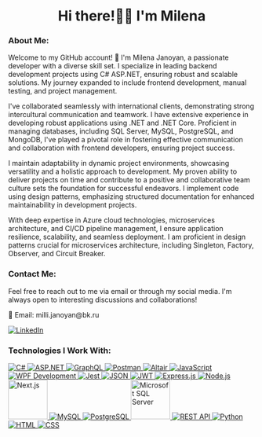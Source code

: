 <!-- Profile Header Section -->
<h1 align="center">Hi there!👋🏻 I'm Milena</h1>

<!-- About Me Section -->
<h3 align="left">About Me:</h3>
<p align="left">
  Welcome to my GitHub account! 👋 I'm Milena Janoyan, a passionate developer with a diverse skill set. I specialize in leading backend development projects using C# ASP.NET, ensuring robust and scalable solutions. My journey expanded to include frontend development, manual testing, and project management.
</p>
<p align="left">
  I've collaborated seamlessly with international clients, demonstrating strong intercultural communication and teamwork. I have extensive experience in developing robust applications using .NET and .NET Core. Proficient in managing databases, including SQL Server, MySQL, PostgreSQL, and MongoDB, I've played a pivotal role in fostering effective communication and collaboration with frontend developers, ensuring project success.
</p>
<p align="left">
  I maintain adaptability in dynamic project environments, showcasing versatility and a holistic approach to development. My proven ability to deliver projects on time and contribute to a positive and collaborative team culture sets the foundation for successful endeavors. I implement code using design patterns, emphasizing structured documentation for enhanced maintainability in development projects.
</p>
<p align="left">
  With deep expertise in Azure cloud technologies, microservices architecture, and CI/CD pipeline management, I ensure application resilience, scalability, and seamless deployment. I am proficient in design patterns crucial for microservices architecture, including Singleton, Factory, Observer, and Circuit Breaker.
</p>

<!-- Contact Me Section -->
<h3 align="left">Contact Me:</h3>
<p align="left">
  Feel free to reach out to me via email or through my social media. I'm always open to interesting discussions and collaborations!
</p>
<p align="left">
  📧 Email: milli.janoyan@bk.ru
</p>
<p align="left">
  <a href="https://www.linkedin.com/in/milenajanoyan" target="_blank">
    <img src="https://img.shields.io/badge/LinkedIn-%230A66C2.svg?style=for-the-badge&logo=linkedin" alt="LinkedIn" />
  </a>
</p>

<!-- Technologies Section -->
<h3 align="left">Technologies I Work With:</h3>
<p align="left">
  <a href="https://docs.microsoft.com/en-us/dotnet/csharp/" target="_blank">
    <img src="https://img.shields.io/badge/C%23-%23239120.svg?style=for-the-badge&logo=c-sharp" alt="C#" />
  </a>
  <a href="https://dotnet.microsoft.com/apps/aspnet" target="_blank">
    <img src="https://img.shields.io/badge/ASP.NET-%23525252.svg?style=for-the-badge&logo=.net" alt="ASP.NET" />
  </a>
  <a href="https://graphql.org/" target="_blank">
    <img src="https://img.shields.io/badge/GraphQL-%23E10098.svg?style=for-the-badge&logo=graphql" alt="GraphQL" />
  </a>
  <a href="https://www.postman.com/" target="_blank">
    <img src="https://img.shields.io/badge/Postman-%23FF6C37.svg?style=for-the-badge&logo=postman" alt="Postman" />
  </a>
  <a href="https://altair.sirmuel.design/" target="_blank">
    <img src="https://img.shields.io/badge/Altair-%232D2E33.svg?style=for-the-badge&logo=altair" alt="Altair" />
  </a>
  <a href="https://developer.mozilla.org/en-US/docs/Web/JavaScript" target="_blank">
    <img src="https://img.shields.io/badge/JavaScript-%23F7DF1E.svg?style=for-the-badge&logo=javascript" alt="JavaScript" />
  </a>
  <a href="https://docs.microsoft.com/en-us/dotnet/desktop/wpf/" target="_blank">
    <img src="https://img.shields.io/badge/WPF-%23078D96.svg?style=for-the-badge&logo=.net" alt="WPF Development" />
  </a>
  <a href="https://jestjs.io/" target="_blank">
    <img src="https://img.shields.io/badge/Jest-%23C21325.svg?style=for-the-badge&logo=jest" alt="Jest" />
  </a>
  <a href="https://www.json.org/json-en.html" target="_blank">
    <img src="https://img.shields.io/badge/JSON-%23000000.svg?style=for-the-badge&logo=json" alt="JSON" />
  </a>
  <a href="https://jwt.io/" target="_blank">
    <img src="https://img.shields.io/badge/JWT-%233752A1.svg?style=for-the-badge&logo=json-web-tokens" alt="JWT" />
  </a>
  <a href="https://expressjs.com/" target="_blank">
    <img src="https://img.shields.io/badge/Express.js-%2361DAFB.svg?style=for-the-badge&logo=express" alt="Express.js" />
  </a>
  <a href="https://nodejs.org/" target="_blank">
    <img src="https://img.shields.io/badge/Node.js-%23339933.svg?style=for-the-badge&logo=node.js" alt="Node.js" />
  </a>
  <a href="https://nextjs.org/" target="_blank">
    <img src="https://cdn.worldvectorlogo.com/logos/nextjs-2.svg" alt="Next.js" width="80" />
  </a>
  <a href="https://www.mysql.com/" target="_blank">
    <img src="https://img.shields.io/badge/MySQL-%234479A1.svg?style=for-the-badge&logo=mysql" alt="MySQL" />
  </a>
  <a href="https://www.postgresql.org/" target="_blank">
    <img src="https://img.shields.io/badge/PostgreSQL-%23336791.svg?style=for-the-badge&logo=postgresql" alt="PostgreSQL" />
  </a>
  <a href="https://www.microsoft.com/en-us/sql-server" target="_blank">
    <img src="https://www.svgrepo.com/show/303229/microsoft-sql-server-logo.svg" alt="Microsoft SQL Server" width="80" />
  </a>
  <a href="https://restfulapi.net/" target="_blank">
    <img src="https://img.shields.io/badge/REST%20API-%2378B75B.svg?style=for-the-badge&logo=rest" alt="REST API" />
  </a>
  <a href="https://www.python.org/" target="_blank">
    <img src="https://img.shields.io/badge/Python-%233776AB.svg?style=for-the-badge&logo=python" alt="Python" />
  </a>
  <a href="https://developer.mozilla.org/en-US/docs/Web/HTML" target="_blank">
    <img src="https://img.shields.io/badge/HTML-%23E34F26.svg?style=for-the-badge&logo=html5" alt="HTML" />
  </a>
  <a href="https://developer.mozilla.org/en-US/docs/Web/CSS" target="_blank">
    <img src="https://img.shields.io/badge/CSS-%231572B6.svg?style=for-the-badge&logo=css3" alt="CSS" />
  </a>
</p>
